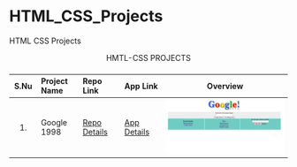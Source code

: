 # HTML_CSS_Projects
HTML CSS Projects

<table class="table">
  <caption>HMTL-CSS PROJECTS<caption>
  <thead>
    <tr>
      <th width="10%">S.Nu</td>
      <th align="left" width="15%">Project Name</th>
      <th align="left" width="15%">Repo Link</th>
      <th align="left" width="15%">App Link</th>
      <th align="center">Overview</th>
    </tr>
  </thead>
  <tbody>
    <tr>
      <td align=center >1.</td>
      <td>Google 1998</td>
      <td><a href="https://github.com/Tolga-Han-Yilmaz/google_1998" target="_blank">Repo Details</td>
      <td><a href="https://tolga-han-yilmaz.github.io/google_1998/" target="_blank">App Details</td>
      <td><img src="./google1998.png" alt="google1998" style="height:100px;"></td>
    </tr>
   </tbody>
</table>